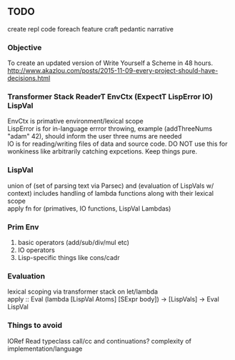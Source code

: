 ## TODO
create repl code foreach feature
craft pedantic narrative

### Objective
To create an updated version of Write Yourself a Scheme in 48 hours.    
http://www.akazlou.com/posts/2015-11-09-every-project-should-have-decisions.html

### Transformer Stack ReaderT EnvCtx (ExpectT  LispError IO) LispVal
EnvCtx is primative environment/lexical scope    
LispError is for in-language errror throwing, example (addThreeNums "adam" 42),
should inform the user three nums are needed    
IO is for reading/writing files of data and source code. DO NOT use this for
wonkiness like arbitrarily catching expcetions. Keep things pure.

### LispVal
union of (set of parsing text via Parsec) and (evaluation of LispVals w/
context)
includes handling of lambda functions along with their lexical scope    
apply fn for (primatives, IO functions, LispVal Lambdas)

### Prim Env
1) basic operators (add/sub/div/mul etc)
2) IO operators 
3) Lisp-specific things like cons/cadr

### Evaluation
lexical scoping via transformer stack on let/lambda    
apply :: Eval (lambda [LispVal Atoms] [SExpr body]) ->  [LispVals] -> Eval
LispVal

### Things to avoid
IORef
Read typeclass
call/cc and continuations?
complexity of implementation/language
